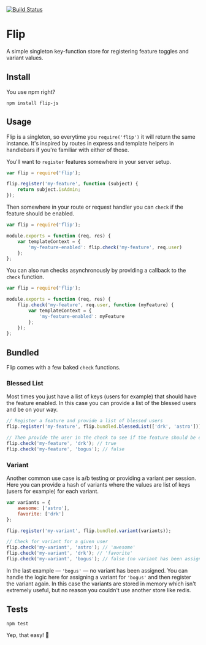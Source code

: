 [![Build Status](https://travis-ci.org/diy/flip.png?branch=master)](https://travis-ci.org/diy/flip)

# Flip

A simple singleton key-function store for registering feature toggles and variant values.

## Install

You use npm right?

```
npm install flip-js
```

## Usage

Flip is a singleton, so everytime you `require('flip')` it will return the same instance. It's inspired by routes in express and template helpers in handlebars if you're familiar with either of those.

You'll want to `register` features somewhere in your server setup.
```js
var flip = require('flip');

flip.register('my-feature', function (subject) {
    return subject.isAdmin;
});
```

Then somewhere in your route or request handler you can `check` 
if the feature should be enabled.
```js
var flip = require('flip');

module.exports = function (req, res) {
    var templateContext = {
        'my-feature-enabled': flip.check('my-feature', req.user)
    };
};
```

You can also run checks asynchronously by providing a callback to the `check` function.
```js
var flip = require('flip');

module.exports = function (req, res) {
    flip.check('my-feature', req.user, function (myFeature) {
        var templateContext = {
            'my-feature-enabled': myFeature
        };
    });
};
```

## Bundled

Flip comes with a few baked `check` functions.

### Blessed List

Most times you just have a list of keys (users for example) that should have the 
feature enabled. In this case you can provide a list of the blessed users and be on your way.

```js
// Register a feature and provide a list of blessed users
flip.register('my-feature', flip.bundled.blessedList(['drk', 'astro']));

// Then provide the user in the check to see if the feature should be enabled
flip.check('my-feature', 'drk'); // true
flip.check('my-feature', 'bogus'); // false
```

### Variant

Another common use case is a/b testing or providing a variant per session. Here you can provide a hash of variants where the values are list of keys (users for example) for each variant.

```js
var variants = {
    awesome: ['astro'],
    favorite: ['drk']
};

flip.register('my-variant', flip.bundled.variant(variants));

// Check for variant for a given user
flip.check('my-variant', 'astro'); // 'awesome'
flip.check('my-variant', 'drk'); // 'favorite'
flip.check('my-variant', 'bogus'); // false (no variant has been assigned!)
``` 

In the last example — `'bogus'` — no variant has been assigned. You can handle the 
logic here for assigning a variant for `'bogus'` and then register the variant again. In this case the variants are stored in memory which isn't extremely useful, but no reason you couldn't use another store like redis.

## Tests

```
npm test
```

Yep, that easy! :clap:
